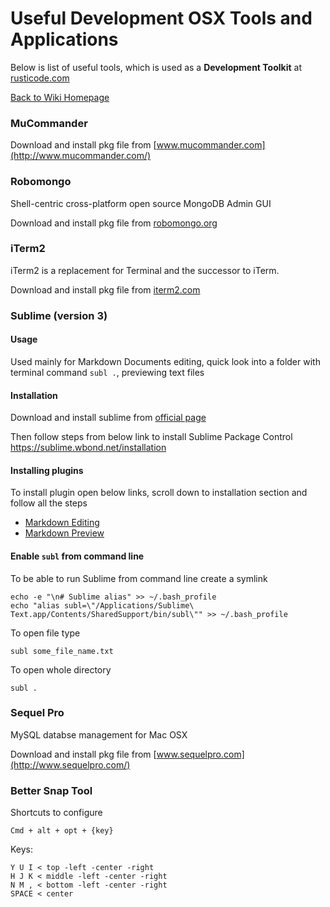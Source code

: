 # Useful Development OSX Tools and Applications

Below is list of useful tools, which is used as a **Development Toolkit** at [rusticode.com](http://rusticode.com)

[Back to Wiki Homepage](Home.md)

### MuCommander

Download and install pkg file from [www.mucommander.com](http://www.mucommander.com/)

### Robomongo 

Shell-centric cross-platform open source MongoDB Admin GUI

Download and install pkg file from [robomongo.org](http://robomongo.org/)


### iTerm2 

iTerm2 is a replacement for Terminal and the successor to iTerm.

Download and install pkg file from [iterm2.com](http://iterm2.com/)


### Sublime (version 3)

#### Usage 

Used mainly for Markdown Documents editing, quick look into a folder with terminal command `subl .`, previewing text files

#### Installation

Download and install sublime from [official page](http://www.sublimetext.com/3)

Then follow steps from below link to install Sublime Package Control 
https://sublime.wbond.net/installation

#### Installing plugins 

To install plugin open below links, scroll down to installation section and follow all the steps
 - [Markdown Editing](https://sublime.wbond.net/packages/MarkdownEditing)
 - [Markdown Preview](https://sublime.wbond.net/packages/Markdown%20Preview)

#### Enable `subl` from command line

To be able to run Sublime from command line create a symlink

```
echo -e "\n# Sublime alias" >> ~/.bash_profile
echo "alias subl=\"/Applications/Sublime\ Text.app/Contents/SharedSupport/bin/subl\"" >> ~/.bash_profile
```

To open file type 

```
subl some_file_name.txt
```

To open whole directory 

```
subl .
```



### Sequel Pro 

MySQL databse management for Mac OSX

Download and install pkg file from [www.sequelpro.com](http://www.sequelpro.com/)


### Better Snap Tool

Shortcuts to configure

```
Cmd + alt + opt + {key}
```

Keys:
```
Y U I < top -left -center -right
H J K < middle -left -center -right
N M , < bottom -left -center -right
SPACE < center
```
